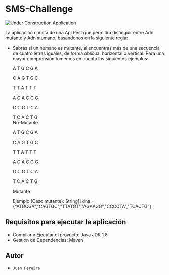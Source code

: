 # SMS-Challenge

![Under Construction Application](http://old.sesame.org.jo/sesame/images/M_images/page_is_under_construction.jpg
)

La aplicación consta de una Api Rest que permitirá distinguir entre Adn mutante y Adn mumano,
basandonos en la siguiente regla:
* Sabrás si un humano es mutante, si encuentras más de una secuencia de cuatro letras iguales,
  de forma oblicua, horizontal o vertical.
  Para una mayor comprensión tomemos en cuenta los siguientes ejemplos:


  A T G C G A 
  
  C A G T G C 
              
  T T A T T T 
              
  A G A C G G 
              
  G C G T C A 
              
  T C A C T G          
   No-Mutante          


  A T G C G A 
  
  C A G T G C 
              
  T T A T T T 
              
  A G A C G G 
              
  G C G T C A 
              
  T C A C T G 
   
   Mutante
    
  
  Ejemplo (Caso mutante):     String[] dna = {"ATGCGA","CAGTGC","TTATGT","AGAAGG","CCCCTA","TCACTG"};
  
## Requisitos para ejecutar la aplicación

*   Compilar y Ejecutar el proyecto: Java JDK 1.8
*   Gestión de Dependencias: Maven

## Autor

*     Juan Pereira 
